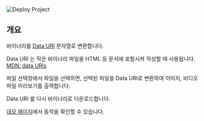 ![Deploy Project](https://github.com/bbonkr/convert-file-to-base64-encoded-string/workflows/Deploy%20Project/badge.svg?branch=master)

## 개요

바이너리를 [Data URI](https://en.wikipedia.org/wiki/Data_URI_scheme) 문자열로 변환합니다.

Data URI 는 작은 바이너리 파일을 HTML 등 문서에 포함시켜 작성할 때 사용됩니다. [MDN: data URIs](https://developer.mozilla.org/en-US/docs/Web/HTTP/data_URIs)

파일 선택창에서 파일을 선택하면, 선택된 파일을 Data URI로 변환하여 이미지, 비디오 파일 미리보기를 출력합니다.

Data URI 를 다시 바이너리로 다운로드합니다.

[데모 페이지](https://bbon.me/convert-file-to-base64-encoded-string/)에서 동작을 확인할 수 있습니다.
